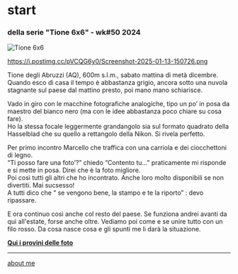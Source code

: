 # start
### della serie "Tione 6x6" - wk#50 2024 

![](https://i.postimg.cc/pVCQG6y0/Screenshot-2025-01-13-150726.png "Tione 6x6")  

https://i.postimg.cc/pVCQG6y0/Screenshot-2025-01-13-150726.png

Tione degli Abruzzi (AQ), 600m s.l.m., sabato mattina di metà dicembre.  
Quando esco di casa il tempo è abbastanza grigio, ancora sotto una nuvola stagnante sul paese dal mattino presto, poi mano mano schiarisce.  

Vado in giro con le macchine fotografiche analogiche, tipo un po’ in posa da maestro del bianco nero (ma con le idee abbastanza poco chiare su cosa fare).  
Ho la stessa focale leggermente grandangolo sia sul formato quadrato della Hasselblad che su quello a rettangolo della Nikon. Si rivela perfetto. 

Per primo incontro Marcello che traffica con una carriola e dei ciocchettoni di legno.  
“Ti posso fare una foto’?” chiedo “Contento tu…” praticamente mi risponde e si mette in posa. Direi che è la foto migliore.  
Poi così tutti gli altri che ho incontrato. Anche loro molto disponibili se non divertiti. Mai sucsesso!  
A tutti dico che “ se vengono bene, la stampo e te la riporto” : devo ripassare. 

E ora continuo così anche col resto del paese. Se funziona andrei avanti da qui all'estate, forse anche oltre. Vediamo poi come e se unire tutto con un filo rosso. Da cosa nasce cosa e gli spunti me li darà la situazione.

[**Qui i provini delle foto**](https://photos.app.goo.gl/UVgeE8jTu1u5cmR68)   

---  
[about me](https://about.me/cacioman) 
